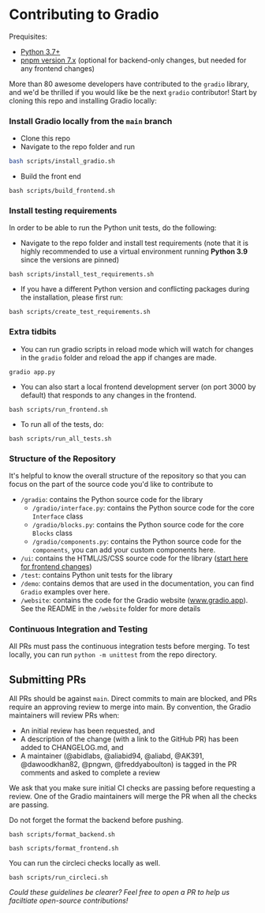 # Contributing to Gradio

Prequisites:

* [Python 3.7+](https://www.python.org/downloads/)
* [pnpm version 7.x](https://pnpm.io/7.x/installation) (optional for backend-only changes, but needed for any frontend changes)

More than 80 awesome developers have contributed to the `gradio` library, and we'd be thrilled if you would like be the next `gradio` contributor! Start by cloning this repo and installing Gradio locally:

### Install Gradio locally from the `main` branch

* Clone this repo
* Navigate to the repo folder and run

```bash
bash scripts/install_gradio.sh
```

* Build the front end

```
bash scripts/build_frontend.sh
```


### Install testing requirements

In order to be able to run the Python unit tests, do the following:

* Navigate to the repo folder and install test requirements (note that it is highly recommended to use a virtual environment running **Python 3.9** since the versions are pinned)

```
bash scripts/install_test_requirements.sh
```
* If you have a different Python version and conflicting packages during the installation, please first run:

```
bash scripts/create_test_requirements.sh
```

### Extra tidbits

* You can run gradio scripts in reload mode which will watch for changes in the `gradio` folder and reload the app if changes are made.
```
gradio app.py
```

* You can also start a local frontend development server (on port 3000 by default) that responds to any changes in the frontend.

```
bash scripts/run_frontend.sh
```
* To run all of the tests, do:

```
bash scripts/run_all_tests.sh
```


### Structure of the Repository

It's helpful to know the overall structure of the repository so that you can focus on the part of the source code you'd like to contribute to

* `/gradio`: contains the Python source code for the library
    * `/gradio/interface.py`: contains the Python source code for the core `Interface` class
    * `/gradio/blocks.py`: contains the Python source code for the core `Blocks` class
    * `/gradio/components.py`: contains the Python source code for the `components`, you can add your custom components here.
* `/ui`: contains the HTML/JS/CSS source code for the library ([start here for frontend changes](/ui/README.md))
* `/test`: contains Python unit tests for the library
* `/demo`: contains demos that are used in the documentation, you can find `Gradio` examples over here.
* `/website`: contains the code for the Gradio website (www.gradio.app). See the README in the `/website` folder for more details

### Continuous Integration and Testing

All PRs must pass the continuous integration tests before merging. To test locally, you can run `python -m unittest` from the repo directory.

## Submitting PRs

All PRs should be against `main`. Direct commits to main are blocked, and PRs require an approving review to merge into main. By convention, the Gradio maintainers will review PRs when:

* An initial review has been requested, and
* A description of the change (with a link to the GitHub PR) has been added to CHANGELOG.md, and
* A maintainer (@abidlabs, @aliabid94, @aliabd, @AK391, @dawoodkhan82, @pngwn, @freddyaboulton) is tagged in the PR comments and asked to complete a review

We ask that you make sure initial CI checks are passing before requesting a review. One of the Gradio maintainers will merge the PR when all the checks are passing.

Do not forget the format the backend before pushing.
```
bash scripts/format_backend.sh
```
```
bash scripts/format_frontend.sh
```
You can run the circleci checks locally as well. 
```
bash scripts/run_circleci.sh
```

*Could these guidelines be clearer? Feel free to open a PR to help us faciltiate open-source contributions!*
